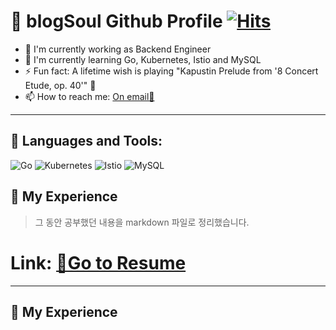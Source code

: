 # 📃 blogSoul Github Profile [![Hits](https://hits.seeyoufarm.com/api/count/incr/badge.svg?url=https%3A%2F%2Fgithub.com%2FblogSoul&count_bg=%2379C83D&title_bg=%23555555&icon=&icon_color=%23E7E7E7&title=hits&edge_flat=false)](https://hits.seeyoufarm.com)

- 🔭 I'm currently working as Backend Engineer
- 🌱 I'm currently learning Go, Kubernetes, Istio and MySQL 
- ⚡ Fun fact: A lifetime wish is playing "Kapustin Prelude from '8 Concert Etude, op. 40'" 🎹
- 📫 How to reach me: [On email📧](blo9040@gmail.com)

---

## 💪 Languages and Tools:

![Go](https://img.shields.io/badge/go-%2300ADD8.svg?style=for-the-badge&logo=go&logoColor=white)
![Kubernetes](https://img.shields.io/badge/kubernetes-%23326ce5.svg?style=for-the-badge&logo=kubernetes&logoColor=white)
![Istio](https://img.shields.io/badge/istio-%23466BB0.svg?style=for-the-badge&logo=istio&logoColor=white)
![MySQL](https://img.shields.io/badge/mysql-%2300f.svg?style=for-the-badge&logo=mysql&logoColor=white)

## 📕 My Experience

> 그 동안 공부했던 내용을 markdown 파일로 정리했습니다.

# Link: [🔗Go to Resume](https://github.com/blogSoul/blogSoul/blob/main/Resume.md)

---

## 🎩 My Experience

<!-- [comment]: <> ([![GitHub Streak]&#40;https://github-readme-streak-stats.herokuapp.com?user=blogSoul&date_format=M%20j%5B%2C%20Y%5D&#41;]&#40;https://git.io/streak-stats&#41;)

[![Anurag's github stats](https://github-readme-stats.vercel.app/api?username=blogSoul&theme=default)](https://github.com/anuraghazra/github-readme-stats)   -->

<!-- [![Ashutosh's github activity graph](https://activity-graph.herokuapp.com/graph?username=blogSoul&theme=dracula)](https://github.com/ashutosh00710/github-readme-activity-graph) -->

<!-- [![solved.ac tier](http://mazassumnida.wtf/api/generate_badge?boj=blo9040)](https://solved.ac/blo9040) -->
